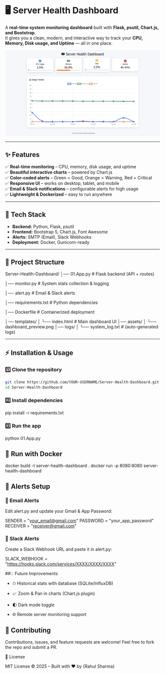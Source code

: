# 🖥️ Server Health Dashboard  

A **real-time system monitoring dashboard** built with **Flask, psutil, Chart.js, and Bootstrap**.  
It gives you a clean, modern, and interactive way to track your **CPU, Memory, Disk usage, and Uptime** — all in one place.  

![Dashboard Preview](Screenshot.png)

---

## ✨ Features  

✅ **Real-time monitoring** – CPU, memory, disk usage, and uptime  
✅ **Beautiful interactive charts** – powered by Chart.js  
✅ **Color-coded alerts** – Green = Good, Orange = Warning, Red = Critical  
✅ **Responsive UI** – works on desktop, tablet, and mobile  
✅ **Email & Slack notifications** – configurable alerts for high usage  
✅ **Lightweight & Dockerized** – easy to run anywhere  

---

## 🚀 Tech Stack  

- **Backend:** Python, Flask, psutil  
- **Frontend:** Bootstrap 5, Chart.js, Font Awesome  
- **Alerts:** SMTP (Email), Slack Webhooks  
- **Deployment:** Docker, Gunicorn-ready  

---

## 📂 Project Structure  

Server-Health-Dashboard/
│── 01.App.py # Flask backend (API + routes)

│── monitor.py # System stats collection & logging

│── alert.py # Email & Slack alerts

│── requirements.txt # Python dependencies

│── Dockerfile # Containerized deployment

│── templates/
│ └── index.html # Main dashboard UI
│── assets/
│ └── dashboard_preview.png
│── logs/
│ └── system_log.txt # (auto-generated logs)


---

## ⚡ Installation & Usage  

### 1️⃣ Clone the repository  
```bash
git clone https://github.com/YOUR-USERNAME/Server-Health-Dashboard.git
cd Server-Health-Dashboard
```
### 2️⃣ Install dependencies
pip install -r requirements.txt

### 3️⃣ Run the app
python 01.App.py



## 🐳 Run with Docker
docker build -t server-health-dashboard .
docker run -p 8080:8080 server-health-dashboard

## 🔔 Alerts Setup
### 📩 Email Alerts

Edit alert.py and update your Gmail & App Password:

SENDER = "your_email@gmail.com"
PASSWORD = "your_app_password"
RECEIVER = "receiver@gmail.com"

### 💬 Slack Alerts

Create a Slack Webhook URL and paste it in alert.py:

SLACK_WEBHOOK = "https://hooks.slack.com/services/XXXX/XXXX/XXXX"

##💡 Future Improvements

- ⏱ Historical stats with database (SQLite/InfluxDB)

- 📈 Zoom & Pan in charts (Chart.js plugin)

- 🌓 Dark mode toggle

- 🌐 Remote server monitoring support


## 🤝 Contributing

Contributions, issues, and feature requests are welcome!
Feel free to fork the repo and submit a PR.

📜 License

MIT License © 2025 – Built with ❤️ by {Rahul Sharma}

